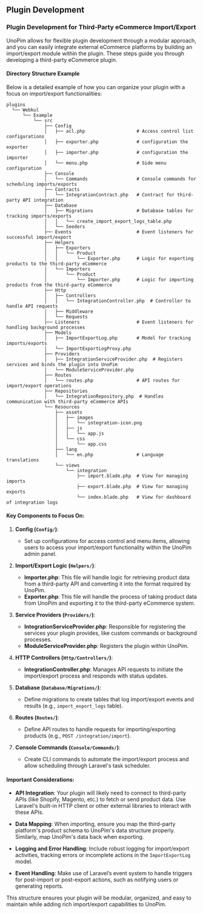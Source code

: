 ## Plugin Development

### **Plugin Development for Third-Party eCommerce Import/Export**

UnoPim allows for flexible plugin development through a modular approach, and you can easily integrate external eCommerce platforms by building an import/export module within the plugin. These steps guide you through developing a third-party eCommerce plugin.

#### **Directory Structure Example**

Below is a detailed example of how you can organize your plugin with a focus on import/export functionalities:

```plaintext
plugins
  └── Webkul
      └── Example
          └── src
              ├── Config
              │   ├── acl.php                   # Access control list configurations
              │   ├── exporter.php              # configuration the exporter
              │   ├── importer.php              # configuration the importer
              │   └── menu.php                  # Side menu configuration
              ├── Console
              │   └── Commands                  # Console commands for scheduling imports/exports
              ├── Contracts
              │   └── IntegrationContract.php   # Contract for third-party API integration
              ├── Database
              │   ├── Migrations                # Database tables for tracking imports/exports
              │   │   └── create_import_export_logs_table.php
              │   └── Seeders
              ├── Events                        # Event listeners for successful import/export
              ├── Helpers
              │   ├── Exporters
              │   │   └── Product
              │   │       └── Exporter.php      # Logic for exporting products to the third-party eCommerce
              │   └── Importers
              │       └── Product
              │           └── Importer.php      # Logic for importing products from the third-party eCommerce
              ├── Http
              │   ├── Controllers
              │   │   └── IntegrationController.php  # Controller to handle API requests
              │   ├── Middleware
              │   └── Requests
              ├── Listeners                     # Event listeners for handling background processes
              ├── Models
              │   ├── ImportExportLog.php       # Model for tracking imports/exports
              │   └── ImportExportLogProxy.php
              ├── Providers
              │   ├── IntegrationServiceProvider.php  # Registers services and binds the plugin into UnoPim
              │   └── ModuleServiceProvider.php
              ├── Routes
              │   └── routes.php                # API routes for import/export operations
              ├── Repositories
              │   └── IntegrationRepository.php  # Handles communication with third-party eCommerce APIs
              └── Resources
                  ├── assets
                  │   ├── images
                  │   │   └── integration-icon.png
                  │   ├── js
                  │   │   └── app.js
                  │   └── css
                  │       └── app.css
                  ├── lang
                  │   └── en.php                # Language translations
                  └── views
                      └── integration
                          ├── import.blade.php  # View for managing imports
                          ├── export.blade.php  # View for managing exports
                          └── index.blade.php   # View for dashboard of integration logs
```

#### **Key Components to Focus On:**

1. **Config (`Config/`)**: 
   - Set up configurations for access control and menu items, allowing users to access your import/export functionality within the UnoPim admin panel.

2. **Import/Export Logic (`Helpers/`)**:
   - **Importer.php**: This file will handle logic for retrieving product data from a third-party API and converting it into the format required by UnoPim.
   - **Exporter.php**: This file will handle the process of taking product data from UnoPim and exporting it to the third-party eCommerce system.

3. **Service Providers (`Providers/`)**:
   - **IntegrationServiceProvider.php**: Responsible for registering the services your plugin provides, like custom commands or background processes.
   - **ModuleServiceProvider.php**: Registers the plugin within UnoPim.

4. **HTTP Controllers (`Http/Controllers/`)**:
   - **IntegrationController.php**: Manages API requests to initiate the import/export process and responds with status updates.

5. **Database (`Database/Migrations/`)**:
   - Define migrations to create tables that log import/export events and results (e.g., `import_export_logs` table).

6. **Routes (`Routes/`)**:
   - Define API routes to handle requests for importing/exporting products (e.g., `POST /integration/import`).

7. **Console Commands (`Console/Commands/`)**:
   - Create CLI commands to automate the import/export process and allow scheduling through Laravel's task scheduler.

#### **Important Considerations:**

- **API Integration**: Your plugin will likely need to connect to third-party APIs (like Shopify, Magento, etc.) to fetch or send product data. Use Laravel's built-in HTTP client or other external libraries to interact with these APIs.
  
- **Data Mapping**: When importing, ensure you map the third-party platform's product schema to UnoPim's data structure properly. Similarly, map UnoPim's data back when exporting.

- **Logging and Error Handling**: Include robust logging for import/export activities, tracking errors or incomplete actions in the `ImportExportLog` model.

- **Event Handling**: Make use of Laravel’s event system to handle triggers for post-import or post-export actions, such as notifying users or generating reports.

This structure ensures your plugin will be modular, organized, and easy to maintain while adding rich import/export capabilities to UnoPim.